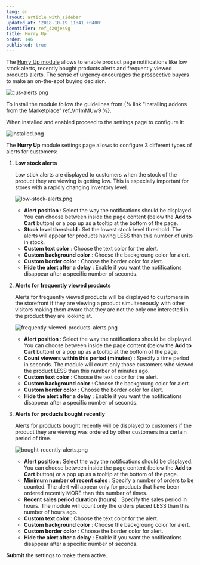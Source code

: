 ```yaml
---
lang: en
layout: article_with_sidebar
updated_at: '2018-10-19 11:41 +0400'
identifier: ref_4XQjes9g
title: Hurry Up
order: 146
published: true
---
```

The [Hurry Up module](https://market.x-cart.com/addons/hurry-up.html "Hurry Up!") allows to enable product page notifications like low stock alerts, recently bought products alerts and frequently viewed products alerts. The sense of urgency encourages the prospective buyers to make an on-the-spot buying decision.

![cus-alerts.png]({{site.baseurl}}/attachments/ref_4XQjes9g/cus-alerts.png)

To install the module follow the guidelines from {% link "Installing addons from the Marketplace" ref_Vn1mMUw9 %}.

When installed and enabled proceed to the settings page to configure it:

![installed.png]({{site.baseurl}}/attachments/ref_4XQjes9g/installed.png)

The **Hurry Up** module settings page allows to configure 3 different types of alerts for customers:

1. **Low stock alerts**

   Low stick alerts are displayed to customers when the stock of the product they are viewing is getting low. This is especially important for stores with a rapidly changing inventory level.
   
   ![low-stock-alerts.png]({{site.baseurl}}/attachments/ref_4XQjes9g/low-stock-alerts.png)
   
   * **Alert position** : Select the way the notifications should be displayed. You can choose between inside the page content (below the **Add to Cart** button) or a pop up as a tooltip at the bottom of the page.
   * **Stock level threshold** : Set the lowest stock level threshold. The alerts will appear for products having LESS than this number of units in stock.
   * **Custom text color** : Choose the text color for the alert.
   * **Custom background color** : Choose the backgroung color for alert.
   * **Custom border color** : Choose the border color for alert.
   * **Hide the alert after a delay** : Enable if you want the notifications disappear after a specific number of seconds.
   
2. **Alerts for frequently viewed products**
   
   Alerts for frequently viewed products will be displayed to customers in the storefront if they are viewing a product simulteneously with other visitors making them aware that they are not the only one interested in the product they are looking at.
   
   ![frequently-viewed-products-alerts.png]({{site.baseurl}}/attachments/ref_4XQjes9g/frequently-viewed-products-alerts.png)
   
   * **Alert position** : Select the way the notifications should be displayed. You can choose between inside the page content (below the **Add to Cart** button) or a pop up as a tooltip at the bottom of the page.
   * **Count viewers within this period (minutes)** : Specify a time period in seconds. The module will count only those customers who viewed the product LESS than this number of minutes ago.
   * **Custom text color** : Choose the text color for the alert.
   * **Custom background color** : Choose the backgroung color for alert.
   * **Custom border color** : Choose the border color for alert.
   * **Hide the alert after a delay** : Enable if you want the notifications disappear after a specific number of seconds.

3. **Alerts for products bought recently**
   
   Alerts for products bought recently will be displayed to customers if the product they are viewing was ordered by other customers in a certain period of time.
   
   ![bought-recently-alerts.png]({{site.baseurl}}/attachments/ref_4XQjes9g/bought-recently-alerts.png)
   
   * **Alert position** : Select the way the notifications should be displayed. You can choose between inside the page content (below the **Add to Cart** button) or a pop up as a tooltip at the bottom of the page.
   * **Minimum number of recent sales** : Specify a number of orders to be counted. The alert will appear only for products that have been ordered recently MORE than this number of times.
   * **Recent sales period duration (hours)** : Specify the sales period in hours. The module will count only the orders placed LESS than this number of hours ago.
   * **Custom text color** : Choose the text color for the alert.
   * **Custom background color** : Choose the backgroung color for alert.
   * **Custom border color** : Choose the border color for alert.
   * **Hide the alert after a delay** : Enable if you want the notifications disappear after a specific number of seconds.
   
**Submit** the settings to make them active.

